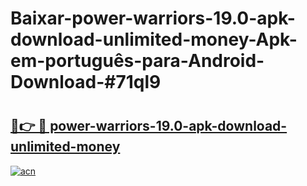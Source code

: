 # Baixar-power-warriors-19.0-apk-download-unlimited-money-Apk-em-português​-para-Android-Download-#71ql9

# <h2><a href="https://ainizakaria.my?title=power-warriors-19.0-apk-download-unlimited-money&ref=24M">🔗👉 🔴 power-warriors-19.0-apk-download-unlimited-money</a></h2>

[![acn](https://github.com/user-attachments/assets/0f9c940e-d8b0-45ae-aac7-cd30a18b3e1c)](https://ainizakaria.my?title=power-warriors-19.0-apk-download-unlimited-money&ref=24M)

